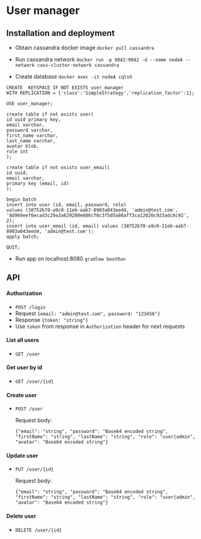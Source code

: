 # User manager
## Installation and deployment
* Obtain cassandra docker image 
`docker pull cassandra`

* Run cassandra network
`docker run -p 9042:9042 -d --name nodeA --network cass-cluster-network cassandra`

* Create database 
`docker exec -it nodeA cqlsh`

```
CREATE  KEYSPACE IF NOT EXISTS user_manager
WITH REPLICATION = {'class':'SimpleStrategy','replication_factor':1};

USE user_manager;

create table if not exists user(
id uuid primary key,
email varchar,
password varchar,
first_name varchar,
last_name varchar,
avatar blob,
role int
);

create table if not exists user_email(
id uuid,
email varchar,
primary key (email, id)
);

begin batch 
insert into user (id, email, password, role) 
values (38752b70-a9c0-11eb-aab7-8903a043eed4, 'admin@test.com', '8d969eef6ecad3c29a3a629280e686cf0c3f5d5a86aff3ca12020c923adc6c92', 2); 
insert into user_email (id, email) values (38752b70-a9c0-11eb-aab7-8903a043eed4, 'admin@test.com'); 
apply batch;

QUIT;
```
* Run app on localhost:8080
`gradlew bootRun`

## API
#### Authorization
* `POST /login`
* Request `{email: "admin@test.com", password: "123456"}`
* Response `{token: "string"}`
* Use `token` from response in `Authorization` header for next requests
  
#### List all users 
* `GET /user`

#### Get user by id
* `GET /user/{id}`

#### Create user
* `POST /user`

    Request body:
  
    `{"email": "string", "password": "Base64 encoded string", 
    "firstName": "string", "lastName": "string",
    "role": "user|admin", "avatar": "Base64 encoded string"}`

#### Update user
* `PUT /user/{id}`

  Request body:

  `{"email": "string", "password": "Base64 encoded string",
  "firstName": "string", "lastName": "string",
  "role": "user|admin", "avatar": "Base64 encoded string"}`

#### Delete user
* `DELETE /user/{id}`
